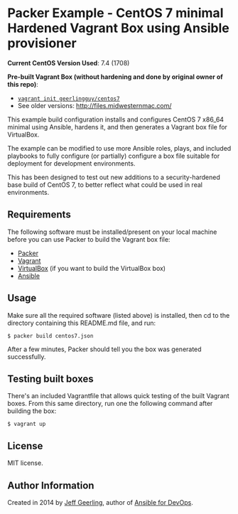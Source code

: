 # Packer Example - CentOS 7 minimal Hardened Vagrant Box using Ansible provisioner

**Current CentOS Version Used**: 7.4 (1708)

**Pre-built Vagrant Box (without hardening and done by original owner of this repo)**:

  - [`vagrant init geerlingguy/centos7`](https://vagrantcloud.com/geerlingguy/boxes/centos7)
  - See older versions: http://files.midwesternmac.com/
  
This example build configuration installs and configures CentOS 7 x86_64 minimal using Ansible, hardens it, and then generates a Vagrant box file for VirtualBox.

The example can be modified to use more Ansible roles, plays, and included playbooks to fully configure (or partially) configure a box file suitable for deployment for development environments.

This has been designed to test out new additions to a security-hardened base build of CentOS 7, to better reflect what could be used in real environments.

## Requirements

The following software must be installed/present on your local machine before you can use Packer to build the Vagrant box file:

  - [Packer](http://www.packer.io/)
  - [Vagrant](http://vagrantup.com/)
  - [VirtualBox](https://www.virtualbox.org/) (if you want to build the VirtualBox box)
  - [Ansible](http://docs.ansible.com/intro_installation.html)

## Usage

Make sure all the required software (listed above) is installed, then cd to the directory containing this README.md file, and run:

    $ packer build centos7.json

After a few minutes, Packer should tell you the box was generated successfully.

## Testing built boxes

There's an included Vagrantfile that allows quick testing of the built Vagrant boxes. From this same directory, run one the following command after building the box:

    $ vagrant up

## License

MIT license.

## Author Information

Created in 2014 by [Jeff Geerling](https://www.jeffgeerling.com/), author of [Ansible for DevOps](https://www.ansiblefordevops.com/).
